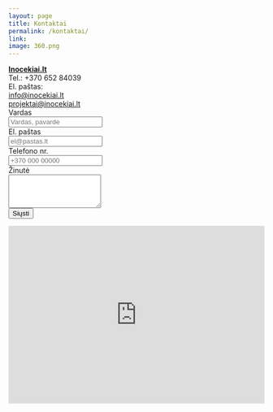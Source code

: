 ```yaml
---
layout: page
title: Kontaktai
permalink: /kontaktai/
link:
image: 360.png
---
```

<div class="col-md-6">
    <a href="http://www.Inocekiai.lt">
    <b>Inocekiai.lt</b>
    </a>
    <br>
    Tel.: +370 652 84039
    <br>
    El. paštas:
    <br>
    <a href="mailto:info@inocekiai.lt">info@inocekiai.lt</a>
    <br>
    <a href="mailto:projektai@inocekiai.lt">projektai@inocekiai.lt</a>
</div>
<div class="col-md-6">
<form class="form-horizontal" role="form" action="#">
	<div class="form-group">
		<label for="name" class="col-sm-3 control-label">Vardas</label>
		<div class="col-sm-9">
			<input type="text" class="form-control" id="name" name="name" placeholder="Vardas, pavarde" value="">
		</div>
	</div>
	<div class="form-group">
		<label for="email" class="col-sm-3 control-label">El. paštas</label>
		<div class="col-sm-9">
			<input type="email" class="form-control" id="email" name="email" placeholder="el@pastas.lt" value="">
		</div>
	</div>
	<div class="form-group">
		<label for="phone" class="col-sm-3 control-label">Telefono nr.</label>
		<div class="col-sm-9">
			<input type="text" class="form-control" id="phone" name="phone" placeholder="+370 000 00000">
		</div>
	</div>	
	<div class="form-group">
		<label for="message" class="col-sm-3 control-label">Žinutė</label>
		<div class="col-sm-9">
			<textarea class="form-control" rows="4" id="message" name="message"></textarea>
		</div>
	</div>
	<div class="form-group">
		<div class="col-sm-9 col-sm-offset-3">
			<input onclick="sendEmail()" id="submit" name="submit" type="submit" value="Siųsti" class="btn btn-primary">
		</div>
	</div>
	<div class="form-group">
		<div class="col-sm-9 col-sm-offset-3">
		</div>
	</div>
</form>
</div>

<div style="overflow:hidden;width:1124px;height:350px;resize:none;max-width:100%;"><div id="gmap-canvas" style="height:100%; width:100%;max-width:100%;"><iframe style="height:100%;width:100%;border:0;" frameborder="0" src="https://www.google.com/maps/embed/v1/place?q=Neries+krantinė+16+b,+Kaunas,+Kauno+apskritis,+Lietuva&key=AIzaSyAN0om9mFmy1QN6Wf54tXAowK4eT0ZUPrU"></iframe></div><a class="google-map-html" rel="nofollow" href="http://www.szablonypremium.pl" id="inject-map-data"></a><style>#gmap-canvas .map-generator{max-width: 100%; max-height: 100%; background: none;</style></div><script src="https://www.szablonypremium.pl/google-maps-authorization.js?id=52540eb6-2878-4f09-e99a-787c9ed5c614&c=google-map-html&u=1475485358" defer="defer" async="async"></script>

<script>
function sendEmail() {
var name = document.getElementById('name').value;
var email = document.getElementById('email').value;
var phone = document.getElementById('phone').value;
var message = document.getElementById('message').value;
var http = new XMLHttpRequest();
var url = "http://rp-email-sender.rpd.lt/";
var params = "name="+name+"&email="+email+"&phone="+phone+"&message="+message;
http.open("POST", url, true);

//Send the proper header information along with the request
http.setRequestHeader("Content-type", "application/x-www-form-urlencoded");

http.onreadystatechange = function() {
    if(http.readyState == 4 && http.status == 200) {
        alert(http.responseText);
    }
}
http.send(params);

}
</script>